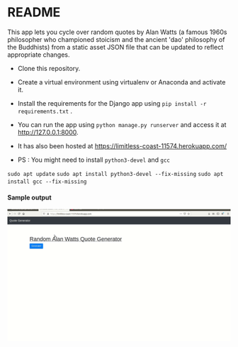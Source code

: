 # README

This app lets you cycle over random quotes by Alan Watts (a famous 1960s philosopher who championed stoicism and the ancient 'dao' philosophy of the Buddhists) from a static asset JSON file that can be updated to reflect appropriate changes.

- Clone this repository.
- Create a virtual environment using virtualenv or Anaconda and activate it.
- Install the requirements for the Django app using `pip install -r requirements.txt` .
- You can run the app using `python manage.py runserver` and access it at http://127.0.0.1:8000.
- It has also been hosted at https://limitless-coast-11574.herokuapp.com/

- PS : You might need to install `python3-devel` and `gcc`

`sudo apt update`
`sudo apt install python3-devel --fix-missing`
`sudo apt install gcc --fix-missing`

#### Sample output 

![](https://github.com/abhiramr/django-sample-project/blob/master/sample_project/static/outputs/sample_output.gif)
